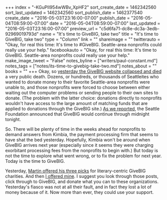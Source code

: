 +++
index = "-KGuPII954wWBv_XpHF2"
sort_create_date = 1462342560
sort_last_updated = 1462342560
sort_publish_date = 1462377540
create_date = "2016-05-03T23:16:00-07:00"
publish_date = "2016-05-04T08:59:00-07:00"
date = "2016-05-04T08:59:00-07:00"
last_updated = "2016-05-03T23:16:00-07:00"
preview_url = "c5d6fa71-dc8e-dc3a-3edb-92969019793d"
name = "It's time to GiveBIG, take two"
title = "It's time to GiveBIG, take two"
type = "Column"
link = ""
shareimage = ""
twitterauto = "Okay, for real this time: It's time to #GiveBIG. Seattle-area nonprofits could really use your help."
facebookauto = "Okay, for real this time: It's time to GiveBIG. Seattle-area nonprofits could really use your help."
make_image_tweet = "False"
notes_byline = ["writers/paul-constant.md"]
notes_tags = ["notes/its-time-to-givebig-take-two.md"]
notes_about = ""
books = ""
+++
Okay, so [yesterday the GiveBIG website collapsed and died](http://seattlereviewofbooks.com/notes/2016/05/03/a-quick-note-on-problems-with-givebig/) a very public death. Dozens, or hundreds, or thousands of Seattleites who wanted to donate money to their favorite Seattle-area nonprofits were unable to, and those nonprofits were forced to choose between either waiting out the computer problems or sending people to their own sites to donate. (The problem with the latter choice: donations directly to nonprofits wouldn't have access to the large amount of matching funds that are applied to donations through the GiveBIG site.) [As we reported](http://seattlereviewofbooks.com/notes/2016/05/03/a-quick-note-on-problems-with-givebig/), the Seattle Foundation announced that GiveBIG would continue through midnight tonight.

So. There will be plenty of time in the weeks ahead for nonprofits to demand answers from Kimbia, the payment processing firm that seems to have shat the bed yesterday. Hopefully, Kimbia won't be around when GiveBIG arrives next year (especially since it seems they were charging exorbitant processing fees from the nonprofits to begin with.) But today is not the time to explore what went wrong, or to fix the problem for next year. Today is the time to GiveBIG.

Yesterday, [Martin offered his three picks](http://seattlereviewofbooks.com/notes/2016/05/03/martins-picks-for-givebig/) for literary-centric GiveBIG charities. And then [I offered mine](http://seattlereviewofbooks.com/notes/2016/05/03/pauls-picks-for-givebig/). I suggest you look through those posts, click through to GiveBIG, and donate what you can to these organizations. Yesterday's fiasco was not at all their fault, and in fact they lost a lot of money because of it. Now more than ever, they could use your support.


